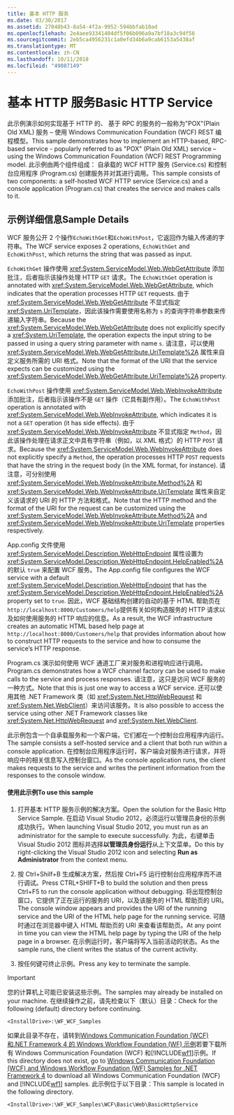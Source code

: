 ```yaml
---
title: 基本 HTTP 服务
ms.date: 03/30/2017
ms.assetid: 27048b43-8a54-4f2a-9952-594bbfab10ad
ms.openlocfilehash: 2e4aee93341404df5f06b096a9a7bf18a3c94f56
ms.sourcegitcommit: 2eb5ca4956231c1a0efd34b6a9cab6153a5438af
ms.translationtype: MT
ms.contentlocale: zh-CN
ms.lasthandoff: 10/11/2018
ms.locfileid: "49087149"
---
```

# <a name="basic-http-service"></a><span data-ttu-id="71e57-102">基本 HTTP 服务</span><span class="sxs-lookup"><span data-stu-id="71e57-102">Basic HTTP Service</span></span>
<span data-ttu-id="71e57-103">此示例演示如何实现基于 HTTP 的、 基于 RPC 的服务的一般称为"POX"(Plain Old XML) 服务 – 使用 Windows Communication Foundation (WCF) REST 编程模型。</span><span class="sxs-lookup"><span data-stu-id="71e57-103">This sample demonstrates how to implement an HTTP-based, RPC-based service - popularly referred to as "POX" (Plain Old XML) service – using the Windows Communication Foundation (WCF) REST Programming model.</span></span> <span data-ttu-id="71e57-104">此示例由两个组件组成： 自承载的 WCF HTTP 服务 (Service.cs) 和控制台应用程序 (Program.cs) 创建服务并对其进行调用。</span><span class="sxs-lookup"><span data-stu-id="71e57-104">This sample consists of two components: a self-hosted WCF HTTP service (Service.cs) and a console application (Program.cs) that creates the service and makes calls to it.</span></span>  
  
## <a name="sample-details"></a><span data-ttu-id="71e57-105">示例详细信息</span><span class="sxs-lookup"><span data-stu-id="71e57-105">Sample Details</span></span>  
 <span data-ttu-id="71e57-106">WCF 服务公开 2 个操作`EchoWithGet`和`EchoWithPost`，它返回作为输入传递的字符串。</span><span class="sxs-lookup"><span data-stu-id="71e57-106">The WCF service exposes 2 operations, `EchoWithGet` and `EchoWithPost`, which returns the string that was passed as input.</span></span>  
  
 <span data-ttu-id="71e57-107">`EchoWithGet` 操作使用 <xref:System.ServiceModel.Web.WebGetAttribute> 添加批注，后者指示该操作处理 HTTP `GET` 请求。</span><span class="sxs-lookup"><span data-stu-id="71e57-107">The `EchoWithGet` operation is annotated with <xref:System.ServiceModel.Web.WebGetAttribute>, which indicates that the operation processes HTTP `GET` requests.</span></span> <span data-ttu-id="71e57-108">由于 <xref:System.ServiceModel.Web.WebGetAttribute> 不显式指定 <xref:System.UriTemplate>，因此该操作需要使用名称为 `s` 的查询字符串参数来传递输入字符串。</span><span class="sxs-lookup"><span data-stu-id="71e57-108">Because the <xref:System.ServiceModel.Web.WebGetAttribute> does not explicitly specify a <xref:System.UriTemplate>, the operation expects the input string to be passed in using a query string parameter with name `s`.</span></span> <span data-ttu-id="71e57-109">请注意，可以使用 <xref:System.ServiceModel.Web.WebGetAttribute.UriTemplate%2A> 属性来自定义服务所需的 URI 格式。</span><span class="sxs-lookup"><span data-stu-id="71e57-109">Note that the format of the URI that the service expects can be customized using the <xref:System.ServiceModel.Web.WebGetAttribute.UriTemplate%2A> property.</span></span>  
  
 <span data-ttu-id="71e57-110">`EchoWithPost` 操作使用 <xref:System.ServiceModel.Web.WebInvokeAttribute> 添加批注，后者指示该操作不是 `GET` 操作（它具有副作用）。</span><span class="sxs-lookup"><span data-stu-id="71e57-110">The `EchoWithPost` operation is annotated with <xref:System.ServiceModel.Web.WebInvokeAttribute>, which indicates it is not a `GET` operation (it has side effects).</span></span> <span data-ttu-id="71e57-111">由于 <xref:System.ServiceModel.Web.WebInvokeAttribute> 不显式指定 `Method`，因此该操作处理在请求正文中具有字符串（例如，以 XML 格式）的 HTTP `POST` 请求。</span><span class="sxs-lookup"><span data-stu-id="71e57-111">Because the <xref:System.ServiceModel.Web.WebInvokeAttribute> does not explicitly specify a `Method`, the operation processes HTTP `POST` requests that have the string in the request body (in the XML format, for instance).</span></span> <span data-ttu-id="71e57-112">请注意，可分别使用 <xref:System.ServiceModel.Web.WebInvokeAttribute.Method%2A> 和 <xref:System.ServiceModel.Web.WebInvokeAttribute.UriTemplate> 属性来自定义该请求的 URI 的 HTTP 方法和格式。</span><span class="sxs-lookup"><span data-stu-id="71e57-112">Note that the HTTP method and the format of the URI for the request can be customized using the <xref:System.ServiceModel.Web.WebInvokeAttribute.Method%2A> and <xref:System.ServiceModel.Web.WebInvokeAttribute.UriTemplate> properties respectively.</span></span>  
  
 <span data-ttu-id="71e57-113">App.config 文件使用 <xref:System.ServiceModel.Description.WebHttpEndpoint> 属性设置为 <xref:System.ServiceModel.Description.WebHttpEndpoint.HelpEnabled%2A> 的默认 `true` 来配置 WCF 服务。</span><span class="sxs-lookup"><span data-stu-id="71e57-113">The App.config file configures the WCF service with a default <xref:System.ServiceModel.Description.WebHttpEndpoint> that has the <xref:System.ServiceModel.Description.WebHttpEndpoint.HelpEnabled%2A> property set to `true`.</span></span> <span data-ttu-id="71e57-114">因此，WCF 基础结构创建的自动的基于 HTML 帮助页在`http://localhost:8000/Customers/help`提供有关如何构造服务的 HTTP 请求以及如何使用服务的 HTTP 响应的信息。</span><span class="sxs-lookup"><span data-stu-id="71e57-114">As a result, the WCF infrastructure creates an automatic HTML based help page at `http://localhost:8000/Customers/help` that provides information about how to construct HTTP requests to the service and how to consume the service’s HTTP response.</span></span>  
  
 <span data-ttu-id="71e57-115">Program.cs 演示如何使用 WCF 通道工厂来对服务和进程响应进行调用。</span><span class="sxs-lookup"><span data-stu-id="71e57-115">Program.cs demonstrates how a WCF channel factory can be used to make calls to the service and process responses.</span></span> <span data-ttu-id="71e57-116">请注意，这只是访问 WCF 服务的一种方式。</span><span class="sxs-lookup"><span data-stu-id="71e57-116">Note that this is just one way to access a WCF service.</span></span> <span data-ttu-id="71e57-117">还可以使用其他 .NET Framework 类（如 <xref:System.Net.HttpWebRequest> 和 <xref:System.Net.WebClient>）来访问该服务。</span><span class="sxs-lookup"><span data-stu-id="71e57-117">It is also possible to access the service using other .NET Framework classes like <xref:System.Net.HttpWebRequest> and <xref:System.Net.WebClient>.</span></span>
  
 <span data-ttu-id="71e57-118">此示例包含一个自承载服务和一个客户端，它们都在一个控制台应用程序内运行。</span><span class="sxs-lookup"><span data-stu-id="71e57-118">The sample consists a self-hosted service and a client that both run within a console application.</span></span> <span data-ttu-id="71e57-119">在控制台应用程序运行时，客户端会对服务进行请求，并将响应中的相关信息写入控制台窗口。</span><span class="sxs-lookup"><span data-stu-id="71e57-119">As the console application runs, the client makes requests to the service and writes the pertinent information from the responses to the console window.</span></span>  
  
#### <a name="to-use-this-sample"></a><span data-ttu-id="71e57-120">使用此示例</span><span class="sxs-lookup"><span data-stu-id="71e57-120">To use this sample</span></span>  
  
1.  <span data-ttu-id="71e57-121">打开基本 HTTP 服务示例的解决方案。</span><span class="sxs-lookup"><span data-stu-id="71e57-121">Open the solution for the Basic Http Service Sample.</span></span> <span data-ttu-id="71e57-122">在启动 Visual Studio 2012，必须运行以管理员身份的示例成功执行。</span><span class="sxs-lookup"><span data-stu-id="71e57-122">When launching Visual Studio 2012, you must run as an administrator for the sample to execute successfully.</span></span> <span data-ttu-id="71e57-123">为此，右键单击 Visual Studio 2012 图标并选择**以管理员身份运行**从上下文菜单。</span><span class="sxs-lookup"><span data-stu-id="71e57-123">Do this by right-clicking the Visual Studio 2012 icon and selecting **Run as Administrator** from the context menu.</span></span>  
  
2.  <span data-ttu-id="71e57-124">按 Ctrl+Shilf+B 生成解决方案，然后按 Ctrl+F5 运行控制台应用程序而不进行调试。</span><span class="sxs-lookup"><span data-stu-id="71e57-124">Press CTRL+SHIFT+B to build the solution and then press Ctrl+F5 to run the console application without debugging.</span></span> <span data-ttu-id="71e57-125">将出现控制台窗口，它提供了正在运行的服务的 URI，以及该服务的 HTML 帮助页的 URI。</span><span class="sxs-lookup"><span data-stu-id="71e57-125">The console window appears and provides the URI of the running service and the URI of the HTML help page for the running service.</span></span> <span data-ttu-id="71e57-126">可随时通过在浏览器中键入 HTML 帮助页的 URI 来查看该帮助页。</span><span class="sxs-lookup"><span data-stu-id="71e57-126">At any point in time you can view the HTML help page by typing the URI of the help page in a browser.</span></span> <span data-ttu-id="71e57-127">在示例运行时，客户端将写入当前活动的状态。</span><span class="sxs-lookup"><span data-stu-id="71e57-127">As the sample runs, the client writes the status of the current activity.</span></span>  
  
3.  <span data-ttu-id="71e57-128">按任何键可终止示例。</span><span class="sxs-lookup"><span data-stu-id="71e57-128">Press any key to terminate the sample.</span></span>  
  
> [!IMPORTANT]
>  <span data-ttu-id="71e57-129">您的计算机上可能已安装这些示例。</span><span class="sxs-lookup"><span data-stu-id="71e57-129">The samples may already be installed on your machine.</span></span> <span data-ttu-id="71e57-130">在继续操作之前，请先检查以下（默认）目录：</span><span class="sxs-lookup"><span data-stu-id="71e57-130">Check for the following (default) directory before continuing.</span></span>  
>   
>  `<InstallDrive>:\WF_WCF_Samples`  
>   
>  <span data-ttu-id="71e57-131">如果此目录不存在，请转到[Windows Communication Foundation (WCF) 和.NET Framework 4 的 Windows Workflow Foundation (WF) 示例](https://go.microsoft.com/fwlink/?LinkId=150780)若要下载所有 Windows Communication Foundation (WCF) 和[!INCLUDE[wf1](../../../../includes/wf1-md.md)]示例。</span><span class="sxs-lookup"><span data-stu-id="71e57-131">If this directory does not exist, go to [Windows Communication Foundation (WCF) and Windows Workflow Foundation (WF) Samples for .NET Framework 4](https://go.microsoft.com/fwlink/?LinkId=150780) to download all Windows Communication Foundation (WCF) and [!INCLUDE[wf1](../../../../includes/wf1-md.md)] samples.</span></span> <span data-ttu-id="71e57-132">此示例位于以下目录：</span><span class="sxs-lookup"><span data-stu-id="71e57-132">This sample is located in the following directory.</span></span>  
>   
>  `<InstallDrive>:\WF_WCF_Samples\WCF\Basic\Web\BasicHttpService`  
